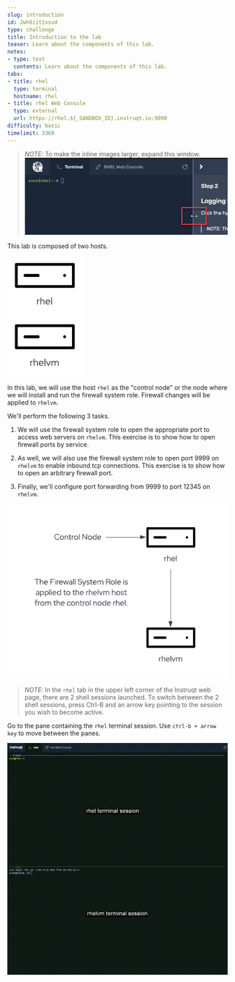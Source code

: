 ```yaml
---
slug: introduction
id: 2wh6iit1xsud
type: challenge
title: Introduction to the lab
teaser: Learn about the components of this lab.
notes:
- type: text
  contents: Learn about the components of this lab.
tabs:
- title: rhel
  type: terminal
  hostname: rhel
- title: rhel Web Console
  type: external
  url: https://rhel.${_SANDBOX_ID}.instruqt.io:9090
difficulty: basic
timelimit: 3360
---
```


>_NOTE:_ To make the inline images larger, expand this window. ![Menu Slider](../assets/slider.png)

This lab is composed of two hosts.

![lab](../assets/hosts.png)

In this lab, we will use the host `rhel` as the "control node" or the node where we will install and run the firewall system role. Firewall changes will be applied to `rhelvm`.

We'll perform the following 3 tasks.

1) We will use the firewall system role to open the appropriate port to access web servers on `rhelvm`. This exercise is to show how to open firewall ports by service.

2) As well, we will also use the firewall system role to open port 9999 on `rhelvm` to enable inbound tcp connections. This exercise is to show how to open an arbitrary firewall port.

3) Finally, we'll configure port forwarding from 9999 to port 12345 on `rhelvm`.

![afterapplying](../assets/firewallsystemrolesoverview.png)

>_NOTE:_ In the `rhel` tab in the upper left corner of the Instruqt web page, there are 2 shell sessions launched. To switch between the 2 shell sessions, press Ctrl-B and an arrow key pointing to the session you wish to become active.

Go to the pane containing the `rhel` terminal session. Use `ctrl-b + arrow key` to move between the panes.

![terminalsessions](../assets/terminalsessions.png)
